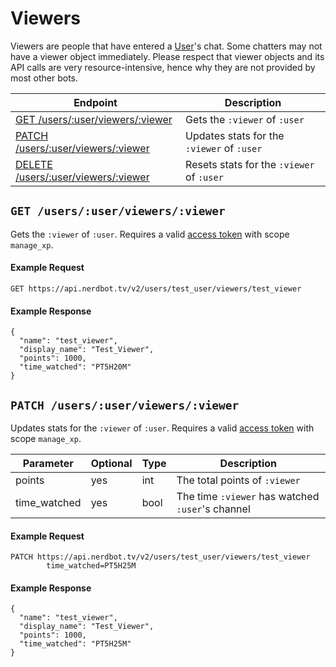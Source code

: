 # Viewers
Viewers are people that have entered a [User](users.md)'s chat. Some chatters may not have a viewer object immediately. Please respect that viewer objects and its API calls are very resource-intensive, hence why they are not provided by most other bots.

Endpoint|Description
---|---
[GET /users/:user/viewers/:viewer](#get-usersuserviewersviewer)|Gets the `:viewer` of `:user`
[PATCH /users/:user/viewers/:viewer](#patch-usersuserviewersviewer)|Updates stats for the `:viewer` of `:user`
[DELETE /users/:user/viewers/:viewer](#delete-usersuserviewersviewer)|Resets stats for the `:viewer` of `:user`

## `GET /users/:user/viewers/:viewer`
Gets the `:viewer` of `:user`. Requires a valid [access token](../authentication.md) with scope `manage_xp`.
#### Example Request
    GET https://api.nerdbot.tv/v2/users/test_user/viewers/test_viewer
#### Example Response
    {
      "name": "test_viewer",
      "display_name": "Test_Viewer",
      "points": 1000,
      "time_watched": "PT5H20M"
    }
## `PATCH /users/:user/viewers/:viewer`
Updates stats for the `:viewer` of `:user`. Requires a valid [access token](../authentication.md) with scope `manage_xp`.

|Parameter|Optional|Type|Description|
|---|---|---|---|
|points|yes|int|The total points of `:viewer`|
|time_watched|yes|bool|The time `:viewer` has watched `:user`'s channel|

#### Example Request
    PATCH https://api.nerdbot.tv/v2/users/test_user/viewers/test_viewer
            time_watched=PT5H25M
#### Example Response
    {
      "name": "test_viewer",
      "display_name": "Test_Viewer",
      "points": 1000,
      "time_watched": "PT5H25M"
    }
